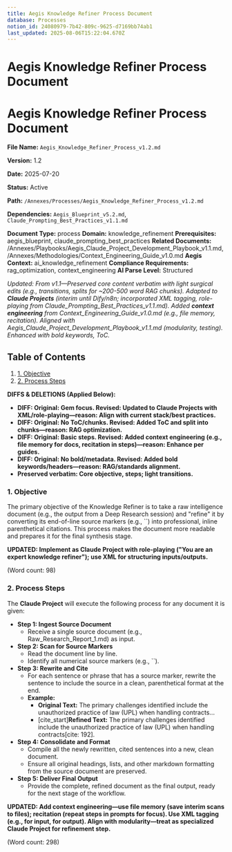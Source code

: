 ```yaml
---
title: Aegis Knowledge Refiner Process Document
database: Processes
notion_id: 24080979-7b42-809c-9625-d7169bb74ab1
last_updated: 2025-08-06T15:22:04.670Z
---
```


# Aegis Knowledge Refiner Process Document


# Aegis Knowledge Refiner Process Document


**File Name:** `Aegis_Knowledge_Refiner_Process_v1.2.md`


**Version:** 1.2


**Date:** 2025-07-20


**Status:** Active


**Path:** `/Annexes/Processes/Aegis_Knowledge_Refiner_Process_v1.2.md`


**Dependencies:** `Aegis_Blueprint_v5.2.md`, `Claude_Prompting_Best_Practices_v1.1.md`


**Document Type:** process
**Domain:** knowledge_refinement
**Prerequisites:** aegis_blueprint, claude_prompting_best_practices
**Related Documents:** /Annexes/Playbooks/Aegis_Claude_Project_Development_Playbook_v1.1.md, /Annexes/Methodologies/Context_Engineering_Guide_v1.0.md
**Aegis Context:** ai_knowledge_refinement
**Compliance Requirements:** rag_optimization, context_engineering
**AI Parse Level:** Structured


_Updated: From v1.1—Preserved core content verbatim with light surgical edits (e.g., transitions, splits for ~200-500 word RAG chunks). Adapted to_ _**Claude Projects**_ _(interim until Dify/n8n; incorporated XML tagging, role-playing from Claude_Prompting_Best_Practices_v1.1.md). Added_ _**context engineering**_ _from Context_Engineering_Guide_v1.0.md (e.g., file memory, recitation). Aligned with Aegis_Claude_Project_Development_Playbook_v1.1.md (modularity, testing). Enhanced with bold keywords, ToC._


## Table of Contents

1. [1. Objective](https://www.notion.so/238809797b42809ea93ce2bd1a8abefa?v=238809797b42803f89b2000cb0cd8e50&p=240809797b42809c9625d7169bb74ab1&pm=s#1-objective)
2. [2. Process Steps](https://www.notion.so/238809797b42809ea93ce2bd1a8abefa?v=238809797b42803f89b2000cb0cd8e50&p=240809797b42809c9625d7169bb74ab1&pm=s#2-process-steps)

**DIFFS & DELETIONS (Applied Below):**

- **DIFF: Original: Gem focus. Revised: Updated to Claude Projects with XML/role-playing—reason: Align with current stack/best practices.**
- **DIFF: Original: No ToC/chunks. Revised: Added ToC and split into chunks—reason: RAG optimization.**
- **DIFF: Original: Basic steps. Revised: Added context engineering (e.g., file memory for docs, recitation in steps)—reason: Enhance per guides.**
- **DIFF: Original: No bold/metadata. Revised: Added bold keywords/headers—reason: RAG/standards alignment.**
- **Preserved verbatim: Core objective, steps; light transitions.**

### 1. Objective


The primary objective of the Knowledge Refiner is to take a raw intelligence document (e.g., the output from a Deep Research session) and \"refine\" it by converting its end-of-line source markers (e.g., ``) into professional, inline parenthetical citations. This process makes the document more readable and prepares it for the final synthesis stage.


**UPDATED: Implement as Claude Project with role-playing (\"You are an expert knowledge refiner\"); use XML for structuring inputs/outputs.**


(Word count: 98)


### 2. Process Steps


The **Claude Project** will execute the following process for any document it is given:

- **Step 1: Ingest Source Document**
    - Receive a single source document (e.g., Raw_Research_Report_1.md) as input.
- **Step 2: Scan for Source Markers**
    - Read the document line by line.
    - Identify all numerical source markers (e.g., ``).
- **Step 3: Rewrite and Cite**
    - For each sentence or phrase that has a source marker, rewrite the sentence to include the source in a clean, parenthetical format at the end.
    - **Example:**
        - **Original Text:** The primary challenges identified include the unauthorized practice of law (UPL) when handling contracts...
        - [cite_start]**Refined Text:** The primary challenges identified include the unauthorized practice of law (UPL) when handling contracts[cite: 192].
- **Step 4: Consolidate and Format**
    - Compile all the newly rewritten, cited sentences into a new, clean document.
    - Ensure all original headings, lists, and other markdown formatting from the source document are preserved.
- **Step 5: Deliver Final Output**
    - Provide the complete, refined document as the final output, ready for the next stage of the workflow.

**UPDATED: Add context engineering—use file memory (save interim scans to files); recitation (repeat steps in prompts for focus). Use XML tagging (e.g., <document> for input, <refined> for output). Align with modularity—treat as specialized Claude Project for refinement step.**


(Word count: 298)

